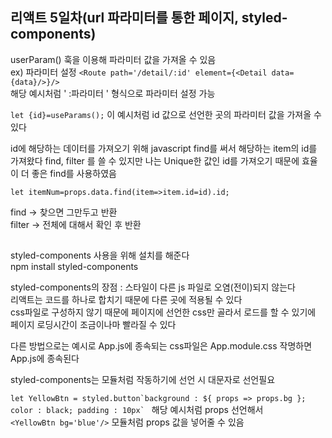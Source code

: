 ## 리액트 5일차(url 파라미터를 통한 페이지, styled-components)  

userParam() 훅을 이용해 파라미터 값을 가져올 수 있음  
ex) 파라미터 설정 ```<Route path='/detail/:id' element={<Detail data={data}/>}/>```  
해당 예시처럼 ' :파라미터 ' 형식으로 파라미터 설정 가능  

```let {id}=useParams();``` 이 예시처럼 id 값으로 선언한 곳의 파라미터 값을 가져올 수 있다  

id에 해당하는 데이터를 가져오기 위해 javascript find를 써서 해당하는 item의 id를 가져왔다
find, filter 를 쓸 수 있지만 나는 Unique한 값인 id를 가져오기 때문에 효율이 더 좋은 find를 사용하였음  

```let itemNum=props.data.find(item=>item.id=id).id;```  

find -> 찾으면 그만두고 반환  
filter -> 전체에 대해서 확인 후 반환
##  

styled-components 사용을 위해 설치를 해준다  
npm install styled-components  

styled-components의 장점 : 스타일이 다른 js 파일로 오염(전이)되지 않는다  
리액트는 코드를 하나로 합치기 때문에 다른 곳에 적용될 수 있다  
css파일로 구성하지 않기 때문에 페이지에 선언한 css만 골라서 로드를 할 수 있기에 페이지 로딩시간이 조금이나마 빨라질 수 있다  

다른 방법으로는 예시로 App.js에 종속되는 css파일은 App.module.css 작명하면 App.js에 종속된다  

styled-components는 모듈처럼 작동하기에 선언 시 대문자로 선언필요

```let YellowBtn = styled.button`background : ${ props => props.bg }; color : black; padding : 10px` ``` 해당 예시처럼 props 선언해서  
```<YellowBtn bg='blue'/>``` 모듈처럼 props 값을 넣어줄 수 있음
